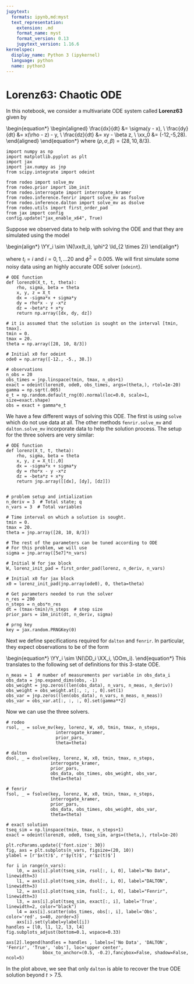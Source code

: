 ```yaml
---
jupytext:
  formats: ipynb,md:myst
  text_representation:
    extension: .md
    format_name: myst
    format_version: 0.13
    jupytext_version: 1.16.6
kernelspec:
  display_name: Python 3 (ipykernel)
  language: python
  name: python3
---
```


# Lorenz63: Chaotic ODE

In this notebook, we consider a multivariate ODE system called **Lorenz63** given by

\begin{equation*}
  \begin{aligned}
    \frac{dx}{dt} &= \sigma(y - x), \\
    \frac{dy}{dt} &= x(\rho - z) - y, \\
    \frac{dz}{dt} &= xy - \beta z, \\
    \xx_0 &= (-12,-5,28).
  \end{aligned}
\end{equation*}
where $(\rho, \sigma, \beta) = (28, 10, 8/3)$.

```{code-cell} ipython3
import numpy as np
import matplotlib.pyplot as plt
import jax
import jax.numpy as jnp
from scipy.integrate import odeint

from rodeo import solve_mv
from rodeo.prior import ibm_init
from rodeo.interrogate import interrogate_kramer
from rodeo.inference.fenrir import solve_mv as fsolve
from rodeo.inference.dalton import solve_mv as dsolve
from rodeo.utils import first_order_pad
from jax import config
config.update("jax_enable_x64", True)
```

Suppose we observed data to help with solving the ODE and that they are simulated using the model

\begin{align*}
\YY_i \sim \N(\xx(t_i), \phi^2 \Id_{2 \times 2})
\end{align*}

where $t_i = i$ and $i=0,1,\ldots 20$ and $\phi^2 = 0.005$. We will first simulate some noisy data using an highly accurate ODE solver (`odeint`).

```{code-cell} ipython3
# ODE function
def lorenz0(X_t, t, theta):
    rho, sigma, beta = theta
    x, y, z = X_t
    dx = -sigma*x + sigma*y
    dy = rho*x - y -x*z
    dz = -beta*z + x*y
    return np.array([dx, dy, dz])

# it is assumed that the solution is sought on the interval [tmin, tmax]. 
tmin = 0.
tmax = 20.
theta = np.array([28, 10, 8/3])

# Initial x0 for odeint
ode0 = np.array([-12., -5., 38.])

# observations
n_obs = 20
obs_times = jnp.linspace(tmin, tmax, n_obs+1)
exact = odeint(lorenz0, ode0, obs_times, args=(theta,), rtol=1e-20)
gamma = np.sqrt(.005)
e_t = np.random.default_rng(0).normal(loc=0.0, scale=1, size=exact.shape)
obs = exact + gamma*e_t
```

We have a few different ways of solving this ODE. The first is using `solve` which do not use data at all. The other methods `fenrir.solve_mv` and `dalton.solve_mv` incorporate data to help the solution process. The setup for the three solvers are very similar:

```{code-cell} ipython3
# ODE function
def lorenz(X_t, t, theta):
    rho, sigma, beta = theta
    x, y, z = X_t[:,0]
    dx = -sigma*x + sigma*y
    dy = rho*x - y -x*z
    dz = -beta*z + x*y
    return jnp.array([[dx], [dy], [dz]])


# problem setup and intialization
n_deriv = 3  # Total state; q
n_vars = 3  # Total variables

# Time interval on which a solution is sought.
tmin = 0.
tmax = 20.
theta = jnp.array([28, 10, 8/3])

# The rest of the parameters can be tuned according to ODE
# For this problem, we will use
sigma = jnp.array([5e7]*n_vars)

# Initial W for jax block
W, lorenz_init_pad = first_order_pad(lorenz, n_deriv, n_vars)

# Initial x0 for jax block
x0 = lorenz_init_pad(jnp.array(ode0), 0, theta=theta)

# Get parameters needed to run the solver
n_res = 200
n_steps = n_obs*n_res
dt = (tmax-tmin)/n_steps  # step size
prior_pars = ibm_init(dt, n_deriv, sigma)

# prng key
key = jax.random.PRNGKey(0)
```

Next we define specifications required for `dalton` and `fenrir`. In particular, they expect observations to be of the form

\begin{equation*}
\YY_i \sim \N(\DD_i \XX_i, \OOm_i).
\end{equation*}
This translates to the following set of definitions for this 3-state ODE.

```{code-cell} ipython3
n_meas = 1  # number of measurements per variable in obs_data_i
obs_data = jnp.expand_dims(obs, -1) 
obs_weight = jnp.zeros((len(obs_data), n_vars, n_meas, n_deriv))
obs_weight = obs_weight.at[:, :, :, 0].set(1)
obs_var = jnp.zeros((len(obs_data), n_vars, n_meas, n_meas))
obs_var = obs_var.at[:, :, :, 0].set(gamma**2)
```

Now we can use the three solvers.

```{code-cell} ipython3
# rodeo
rsol, _ = solve_mv(key, lorenz, W, x0, tmin, tmax, n_steps,
                   interrogate_kramer,
                   prior_pars,
                   theta=theta)

# dalton
dsol, _ = dsolve(key, lorenz, W, x0, tmin, tmax, n_steps,
                 interrogate_kramer,
                 prior_pars,
                 obs_data, obs_times, obs_weight, obs_var,
                 theta=theta)

# fenrir
fsol, _ = fsolve(key, lorenz, W, x0, tmin, tmax, n_steps,
                 interrogate_kramer,
                 prior_pars,
                 obs_data, obs_times, obs_weight, obs_var,
                 theta=theta)
```

```{code-cell} ipython3
# exact solution
tseq_sim = np.linspace(tmin, tmax, n_steps+1)
exact = odeint(lorenz0, ode0, tseq_sim, args=(theta,), rtol=1e-20)

plt.rcParams.update({'font.size': 30})
fig, axs = plt.subplots(n_vars, figsize=(20, 10))
ylabel = [r'$x(t)$', r'$y(t)$', r'$z(t)$']

for i in range(n_vars):
    l0, = axs[i].plot(tseq_sim, rsol[:, i, 0], label="No Data", linewidth=3)
    l1, = axs[i].plot(tseq_sim, dsol[:, i, 0], label="DALTON", linewidth=3)
    l2, = axs[i].plot(tseq_sim, fsol[:, i, 0], label="Fenrir", linewidth=3)
    l3, = axs[i].plot(tseq_sim, exact[:, i], label='True', linewidth=2, color="black")
    l4 = axs[i].scatter(obs_times, obs[:, i], label='Obs', color='red', s=40, zorder=3)
    axs[i].set(ylabel=ylabel[i])
handles = [l0, l1, l2, l3, l4]
fig.subplots_adjust(bottom=0.1, wspace=0.33)

axs[2].legend(handles = handles , labels=['No Data', 'DALTON', 'Fenrir', 'True', 'obs'], loc='upper center', 
              bbox_to_anchor=(0.5, -0.2),fancybox=False, shadow=False, ncol=5)
```

In the plot above, we see that only `dalton` is able to recover the true ODE solution beyond $t>7.5$.
